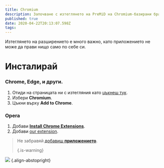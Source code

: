 ```yaml
---
title: Chromium
description: Започване с изтеглянето на PreMiD на Chromium-базирани браузъри
published: true
date: 2020-04-22T20:13:07.598Z
tags:
---
```


Изтеглянето на разширението е много важно, като приложението не може да прави нищо само по себе си.

# Инсталирай
### Chrome, Edge, и други.
1. Отиди на страницата ни с изтегляния като [цъкнеш тук](https://premid.app/downloads).
2. Избери **Chromium**.
3. Цъкни върху **Add to Chrome**.

### Opera
1. Добави **[Install Chrome Extensions](https://addons.opera.com/en/extensions/details/install-chrome-extensions/)**.
2. Добави [our extension](https://premid.app/downloads).

> Не забравяй [добавиш **приложението**](/install). 
> 
> {.is-warning}

![](https://img.icons8.com/color/2x/chrome.png) {.align-abstopright}